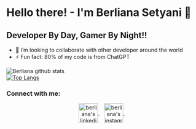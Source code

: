# Hello there! - I'm Berliana Setyani 👋

## Developer By Day, Gamer By Night!!

- 👯 I’m looking to collaborate with other developer around the world
- ⚡ Fun fact: 80% of my code is from ChatGPT

![Berliana github stats](https://github-readme-stats-roan-psi-62.vercel.app/api?username=brlnstyn&count_private=true&theme=dark&show_icons=true&include_all_commits=true) 
<br />
[![Top Langs](https://github-readme-stats-roan-psi-62.vercel.app/api/top-langs/?username=brlnstyn&langs_count=4theme=dark)](https://github.com/brlnstyn/github-readme-stats)

### Connect with me:

<p align="center">
  <a href="https://www.linkedin.com/in/berliana-setyani-142139228/">
    <img align="center" height="50" src="https://raw.githubusercontent.com/naufalist/naufalist/main/assets/linkedin.svg" alt="berliana's linkedin"/>
  </a>&nbsp;&nbsp;
  <a href="https://www.instagram.com/brlnstyn_/">
    <img align="center" height="50" src="https://raw.githubusercontent.com/naufalist/naufalist/main/assets/instagram.svg" alt="berliana's instagram"/>
  </a>&nbsp;&nbsp;
</p>
<br />
